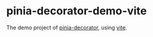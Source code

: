 # pinia-decorator-demo-vite

The demo project of [pinia-decorator], using [vite].

[pinia-decorator]: https://npmjs.com/package/@haixing_hu/pinia-decorator
[vite]: https://vitejs.dev/
